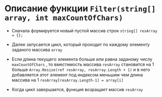 # Описание функции `Filter(string[] array, int maxCountOfChars)`

* Сначала формируется новый пустой массив строк `string[] resArray = {};` 

* Далее запусается цикл, который проходит по каждому элементу заданого массива `array`

* Если длина текущего элемента больше или равна заданому числу `maxCountOfChars` , то вместимость массива `resArray` становится на 1 больше `Array.Resize(ref resArray, resArray.Length + 1)` и в него добавляется этот элемент под индексом меньшим чем длина массива на 1 `resArray[resArray.Length-1] = array[i]`

* Когда цикл завершается, функция возращает массив `resArray`